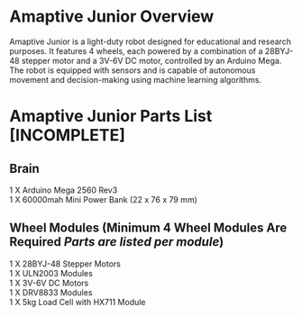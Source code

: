 # Amaptive Junior Overview
Amaptive Junior is a light-duty robot designed for educational and research purposes. It features 4 wheels, each powered by a combination of a 28BYJ-48 stepper motor and a 3V-6V DC motor, controlled by an Arduino Mega. The robot is equipped with sensors and is capable of autonomous movement and decision-making using machine learning algorithms.

# Amaptive Junior Parts List [INCOMPLETE]

## Brain

 1  X  Arduino Mega 2560 Rev3
 <br />
 1 X 60000mah Mini Power Bank (22 x 76 x 79 mm)
 <br />

## Wheel Modules (Minimum 4 Wheel Modules Are Required  *Parts are listed per module*)

 1  X  28BYJ-48 Stepper Motors
 <br />
 1  X  ULN2003 Modules
 <br />
 1  X  3V-6V DC Motors
 <br />
 1  X  DRV8833 Modules
 <br />
 1  X  5kg Load Cell with HX711 Module
 <br />
 
